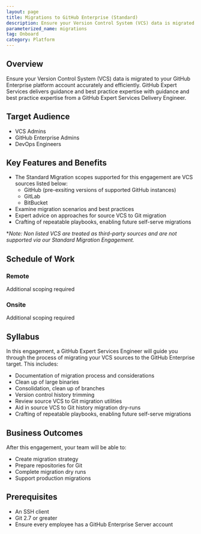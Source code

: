 ```yaml
---
layout: page
title: Migrations to GitHub Enterprise (Standard)
description: Ensure your Version Control System (VCS) data is migrated to your GitHub Enterprise platform account accurately and efficiently.
parameterized_name: migrations
tag: Onboard
category: Platform
---
```


## Overview

Ensure your Version Control System (VCS) data is migrated to your GitHub Enterprise platform account accurately and efficiently. GitHub Expert Services delivers guidance and best practice expertise with guidance and best practice expertise from a GitHub Expert Services Delivery Engineer.

## Target Audience

- VCS Admins
- GitHub Enterprise Admins
- DevOps Engineers

## Key Features and Benefits

- The Standard Migration scopes supported for this engagement are VCS sources listed below:
  - GitHub (pre-exsiting versions of supported GitHub instances)
  - GitLab
  - BitBucket
- Examine migration scenarios and best practices
- Expert advice on approaches for source VCS to Git migration
- Crafting of repeatable playbooks, enabling future self-serve migrations

*_Note: Non listed VCS are treated as third-party sources and are not supported via our Standard Migration Engagement._

## Schedule of Work

### Remote

Additional scoping required

### Onsite

Additional scoping required

## Syllabus

In this engagement, a GitHub Expert Services Engineer will guide you through the process of migrating your VCS sources to the GitHub Enterprise target. This includes:

- Documentation of migration process and considerations
- Clean up of large binaries
- Consolidation, clean up of branches
- Version control history trimming
- Review source VCS to Git migration utilities
- Aid in source VCS to Git history migration dry-runs
- Crafting of repeatable playbooks, enabling future self-serve migrations

## Business Outcomes

After this engagement, your team will be able to:

- Create migration strategy
- Prepare repositories for Git
- Complete migration dry runs
- Support production migrations

## Prerequisites

- An SSH client
- Git 2.7 or greater
- Ensure every employee has a GitHub Enterprise Server account

